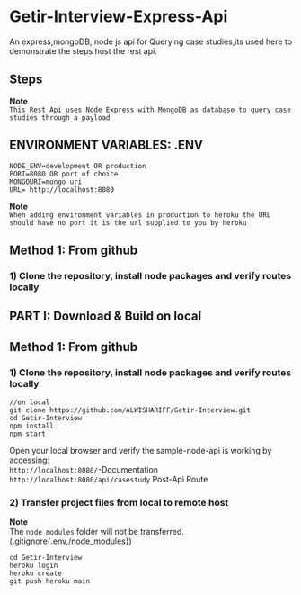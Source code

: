 # Getir-Interview-Express-Api 
An express,mongoDB, node js api for Querying case studies,its used here to demonstrate the steps host the rest api.     

## Steps

**Note**  
`This Rest Api uses Node Express with MongoDB as database to query case studies through a payload
`   
   
## ENVIRONMENT VARIABLES: .ENV
```
NODE_ENV=development OR production
PORT=8080 OR port of choice
MONGOURI=mongo uri
URL= http://localhost:8080 

```
**Note**  
`When adding environment variables in production to heroku the URL should have no port it is the url supplied to you by heroku 
`   
## Method 1: From github
### 1) Clone the repository, install node packages  and verify routes locally
## PART I: Download & Build on local

## Method 1: From github
### 1) Clone the repository, install node packages  and verify routes locally

``` 
//on local
git clone https://github.com/ALWISHARIFF/Getir-Interview.git
cd Getir-Interview
npm install
npm start
```

Open your local browser and verify the sample-node-api is working by accessing:    
`http://localhost:8080/`-Documentation 
`http://localhost:8080/api/casestudy` Post-Api Route  
   
   


### 2) Transfer project files from local to remote host

**Note**  
The `node_modules` folder will not be transferred.(.gitignore{.env,/node_modules})

```
cd Getir-Interview
heroku login
heroku create
git push heroku main

```

